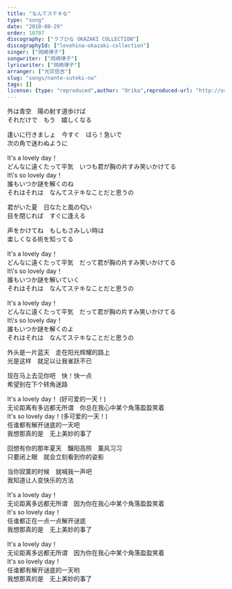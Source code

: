 ```yaml
---
title: "なんてステキな"
type: "song"
date: "2010-08-29"
order: 10707
discography: ["ラブひな OKAZAKI COLLECTION"]
discographyId: ["lovehina-okazaki-collection"]
singer: ["岡崎律子"]
songwriter: ["岡崎律子"]
lyricwriter: ["岡崎律子"]
arranger: ["光宗信吉"]
slug: "songs/nante-suteki-na"
tags: []
license: {type: "reproduced",author: "Orika",reproduced-url: "http://orikamushi.myweb.hinet.net/",reproduced-website: "織歌蟲網站"}
---
```


外は青空　陽の射す道歩けば   
それだけで　もう　嬉しくなる   
  
逢いに行きましょ　今すぐ　ほら！急いで   
次の角で迷わぬように   
  
It's a lovely day！   
どんなに遠くたって平気　いつも君が胸の片すみ笑いかけてる   
It\\'s so lovely day！   
誰もいつか謎を解くのね   
それはそれは　なんてステキなことだと思うの   
  
君がいた夏　日なたと風の匂い   
目を閉じれば　すぐに逢える   
  
声をかけてね　もしもさみしい時は   
楽しくなる術を知ってる   
  
It's a lovely day！   
どんなに遠くたって平気　だって君が胸の片すみ笑いかけてる   
It\\'s so lovely day！   
誰もいつか謎を解いていく   
それはそれは　なんてステキなことだと思うの   
  
It's a lovely day！   
どんなに遠くたって平気　だって君が胸の片すみ笑いかけてる   
It\\'s so lovely day！   
誰もいつか謎を解くのよ   
それはそれは　なんてステキなことだと思うの  
  
外头是一片蓝天　走在阳光辉耀的路上   
光是这样　就足以让我雀跃不已   
  
现在马上去见你吧　快！快一点   
希望别在下个转角迷路   
  
It's a lovely day！ (好可爱的一天！)   
无论距离有多远都无所谓　你总在我心中某个角落盈盈笑着   
It's so lovely day！(多可爱的一天！)   
任谁都有解开谜底的一天吧   
我想那真的是　无上美妙的事了   
  
回想有你的那年夏天　豔阳高照　薰风习习   
只要闭上眼　就会立刻看到你的姿影   
  
当你寂寞的时候　就喊我一声吧   
我知道让人变快乐的方法   
  
It's a lovely day！   
无论距离多远都无所谓　因为你在我心中某个角落盈盈笑着   
It's so lovely day！   
任谁都正在一点一点解开谜底   
我想那真的是　无上美妙的事了   
  
It's a lovely day！   
无论距离多远都无所谓　因为你在我心中某个角落盈盈笑着   
It's so lovely day！   
任谁都有解开谜底的一天哟   
我想那真的是　无上美妙的事了
